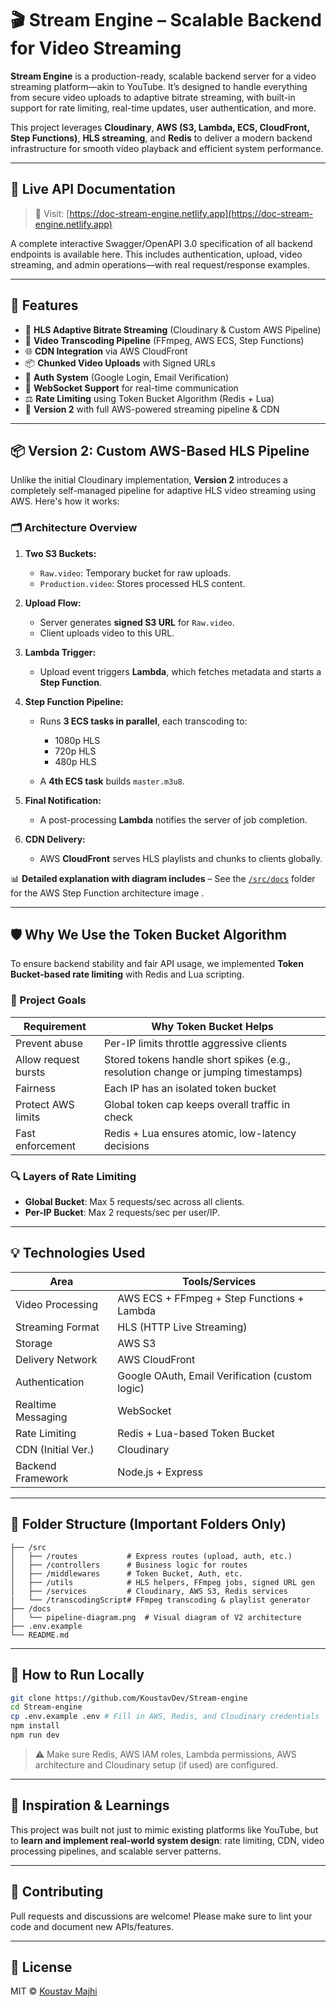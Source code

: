 # 🎬 Stream Engine – Scalable Backend for Video Streaming

**Stream Engine** is a production-ready, scalable backend server for a video streaming platform—akin to YouTube. It’s designed to handle everything from secure video uploads to adaptive bitrate streaming, with built-in support for rate limiting, real-time updates, user authentication, and more.

This project leverages **Cloudinary**, **AWS (S3, Lambda, ECS, CloudFront, Step Functions)**, **HLS streaming**, and **Redis** to deliver a modern backend infrastructure for smooth video playback and efficient system performance.

---

## 📖 Live API Documentation

> 🔗 Visit: [https://doc-stream-engine.netlify.app](https://doc-stream-engine.netlify.app)

A complete interactive Swagger/OpenAPI 3.0 specification of all backend endpoints is available here. This includes authentication, upload, video streaming, and admin operations—with real request/response examples.

---

## 🚀 Features

* 🎥 **HLS Adaptive Bitrate Streaming** (Cloudinary & Custom AWS Pipeline)
* 🔁 **Video Transcoding Pipeline** (FFmpeg, AWS ECS, Step Functions)
* 🌐 **CDN Integration** via AWS CloudFront
* 📦 **Chunked Video Uploads** with Signed URLs
* 🔐 **Auth System** (Google Login, Email Verification)
* 💬 **WebSocket Support** for real-time communication
* ⚖️ **Rate Limiting** using Token Bucket Algorithm (Redis + Lua)
* 🧪 **Version 2** with full AWS-powered streaming pipeline & CDN

---

## 📦 Version 2: Custom AWS-Based HLS Pipeline

Unlike the initial Cloudinary implementation, **Version 2** introduces a completely self-managed pipeline for adaptive HLS video streaming using AWS. Here's how it works:

### 🗂️ Architecture Overview

1. **Two S3 Buckets:**

   * `Raw.video`: Temporary bucket for raw uploads.
   * `Production.video`: Stores processed HLS content.

2. **Upload Flow:**

   * Server generates **signed S3 URL** for `Raw.video`.
   * Client uploads video to this URL.

3. **Lambda Trigger:**

   * Upload event triggers **Lambda**, which fetches metadata and starts a **Step Function**.

4. **Step Function Pipeline:**

   * Runs **3 ECS tasks in parallel**, each transcoding to:

     * 1080p HLS
     * 720p HLS
     * 480p HLS
   * A **4th ECS task** builds `master.m3u8`.

5. **Final Notification:**

   * A post-processing **Lambda** notifies the server of job completion.

6. **CDN Delivery:**

   * AWS **CloudFront** serves HLS playlists and chunks to clients globally.

📊 **Detailed explanation with diagram includes** – See the [`/src/docs`](https://github.com/KoustavDev/Stream-engine/blob/main/src/doc/transcoding.md) folder for the AWS Step Function architecture image .

---

## 🛡️ Why We Use the Token Bucket Algorithm

To ensure backend stability and fair API usage, we implemented **Token Bucket-based rate limiting** with Redis and Lua scripting.

### 🎯 Project Goals

| Requirement          | Why Token Bucket Helps                                                            |
| -------------------- | --------------------------------------------------------------------------------- |
| Prevent abuse        | Per-IP limits throttle aggressive clients                                         |
| Allow request bursts | Stored tokens handle short spikes (e.g., resolution change or jumping timestamps) |
| Fairness             | Each IP has an isolated token bucket                                              |
| Protect AWS limits   | Global token cap keeps overall traffic in check                                   |
| Fast enforcement     | Redis + Lua ensures atomic, low-latency decisions                                 |

### 🔍 Layers of Rate Limiting

* **Global Bucket**: Max 5 requests/sec across all clients.
* **Per-IP Bucket**: Max 2 requests/sec per user/IP.

---

## 💡 Technologies Used

| Area               | Tools/Services                                  |
| ------------------ | ----------------------------------------------- |
| Video Processing   | AWS ECS + FFmpeg + Step Functions + Lambda      |
| Streaming Format   | HLS (HTTP Live Streaming)                       |
| Storage            | AWS S3                                          |
| Delivery Network   | AWS CloudFront                                  |
| Authentication     | Google OAuth, Email Verification (custom logic) |
| Realtime Messaging | WebSocket                                       |
| Rate Limiting      | Redis + Lua-based Token Bucket                  |
| CDN (Initial Ver.) | Cloudinary                                      |
| Backend Framework  | Node.js + Express                               |

---

## 📁 Folder Structure (Important Folders Only)

```
├── /src
│   ├── /routes           # Express routes (upload, auth, etc.)
│   ├── /controllers      # Business logic for routes
│   ├── /middlewares      # Token Bucket, Auth, etc.
│   ├── /utils            # HLS helpers, FFmpeg jobs, signed URL gen
│   ├── /services         # Cloudinary, AWS S3, Redis services
|   └── /transcodingScript# FFmpeg transcoding & playlist generator
├── /docs
│   └── pipeline-diagram.png  # Visual diagram of V2 architecture
├── .env.example
└── README.md
```

---

## 🧪 How to Run Locally

```bash
git clone https://github.com/KoustavDev/Stream-engine
cd Stream-engine
cp .env.example .env # Fill in AWS, Redis, and Cloudinary credentials
npm install
npm run dev
```

> ⚠️ Make sure Redis, AWS IAM roles, Lambda permissions, AWS architecture and Cloudinary setup (if used) are configured.

---

## 🧠 Inspiration & Learnings

This project was built not just to mimic existing platforms like YouTube, but to **learn and implement real-world system design**: rate limiting, CDN, video processing pipelines, and scalable server patterns.

---

## 🤝 Contributing

Pull requests and discussions are welcome! Please make sure to lint your code and document new APIs/features.

---

## 📜 License

MIT © [Koustav Majhi](https://github.com/KoustavDev)

